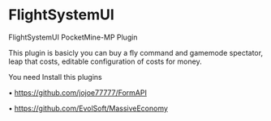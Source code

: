 # FlightSystemUI
FlightSystemUI PocketMine-MP Plugin

This plugin is basicly you can buy a fly command and gamemode spectator, leap that costs, editable configuration of costs for money.

You need Install this plugins

• https://github.com/jojoe77777/FormAPI

• https://github.com/EvolSoft/MassiveEconomy
